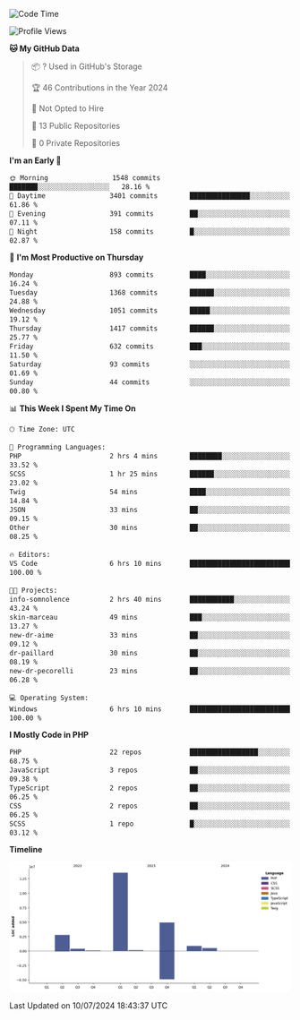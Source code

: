 <!--START_SECTION:waka-->
![Code Time](http://img.shields.io/badge/Code%20Time-1%2C755%20hrs%2058%20mins-blue)

![Profile Views](http://img.shields.io/badge/Profile%20Views-0-blue)

**🐱 My GitHub Data** 

> 📦 ? Used in GitHub's Storage 
 > 
> 🏆 46 Contributions in the Year 2024
 > 
> 🚫 Not Opted to Hire
 > 
> 📜 13 Public Repositories 
 > 
> 🔑 0 Private Repositories 
 > 
**I'm an Early 🐤** 

```text
🌞 Morning                1548 commits        ███████░░░░░░░░░░░░░░░░░░   28.16 % 
🌆 Daytime                3401 commits        ███████████████░░░░░░░░░░   61.86 % 
🌃 Evening                391 commits         ██░░░░░░░░░░░░░░░░░░░░░░░   07.11 % 
🌙 Night                  158 commits         █░░░░░░░░░░░░░░░░░░░░░░░░   02.87 % 
```
📅 **I'm Most Productive on Thursday** 

```text
Monday                   893 commits         ████░░░░░░░░░░░░░░░░░░░░░   16.24 % 
Tuesday                  1368 commits        ██████░░░░░░░░░░░░░░░░░░░   24.88 % 
Wednesday                1051 commits        █████░░░░░░░░░░░░░░░░░░░░   19.12 % 
Thursday                 1417 commits        ██████░░░░░░░░░░░░░░░░░░░   25.77 % 
Friday                   632 commits         ███░░░░░░░░░░░░░░░░░░░░░░   11.50 % 
Saturday                 93 commits          ░░░░░░░░░░░░░░░░░░░░░░░░░   01.69 % 
Sunday                   44 commits          ░░░░░░░░░░░░░░░░░░░░░░░░░   00.80 % 
```


📊 **This Week I Spent My Time On** 

```text
🕑︎ Time Zone: UTC

💬 Programming Languages: 
PHP                      2 hrs 4 mins        ████████░░░░░░░░░░░░░░░░░   33.52 % 
SCSS                     1 hr 25 mins        ██████░░░░░░░░░░░░░░░░░░░   23.02 % 
Twig                     54 mins             ████░░░░░░░░░░░░░░░░░░░░░   14.84 % 
JSON                     33 mins             ██░░░░░░░░░░░░░░░░░░░░░░░   09.15 % 
Other                    30 mins             ██░░░░░░░░░░░░░░░░░░░░░░░   08.25 % 

🔥 Editors: 
VS Code                  6 hrs 10 mins       █████████████████████████   100.00 % 

🐱‍💻 Projects: 
info-somnolence          2 hrs 40 mins       ███████████░░░░░░░░░░░░░░   43.24 % 
skin-marceau             49 mins             ███░░░░░░░░░░░░░░░░░░░░░░   13.27 % 
new-dr-aime              33 mins             ██░░░░░░░░░░░░░░░░░░░░░░░   09.12 % 
dr-paillard              30 mins             ██░░░░░░░░░░░░░░░░░░░░░░░   08.19 % 
new-dr-pecorelli         23 mins             ██░░░░░░░░░░░░░░░░░░░░░░░   06.28 % 

💻 Operating System: 
Windows                  6 hrs 10 mins       █████████████████████████   100.00 % 
```

**I Mostly Code in PHP** 

```text
PHP                      22 repos            █████████████████░░░░░░░░   68.75 % 
JavaScript               3 repos             ██░░░░░░░░░░░░░░░░░░░░░░░   09.38 % 
TypeScript               2 repos             ██░░░░░░░░░░░░░░░░░░░░░░░   06.25 % 
CSS                      2 repos             ██░░░░░░░░░░░░░░░░░░░░░░░   06.25 % 
SCSS                     1 repo              █░░░░░░░░░░░░░░░░░░░░░░░░   03.12 % 
```



**Timeline**

![Lines of Code chart](https://raw.githubusercontent.com/tahar-elgunaoui/tahar-elgunaoui/main/assets/bar_graph.png)


 Last Updated on 10/07/2024 18:43:37 UTC
<!--END_SECTION:waka-->
